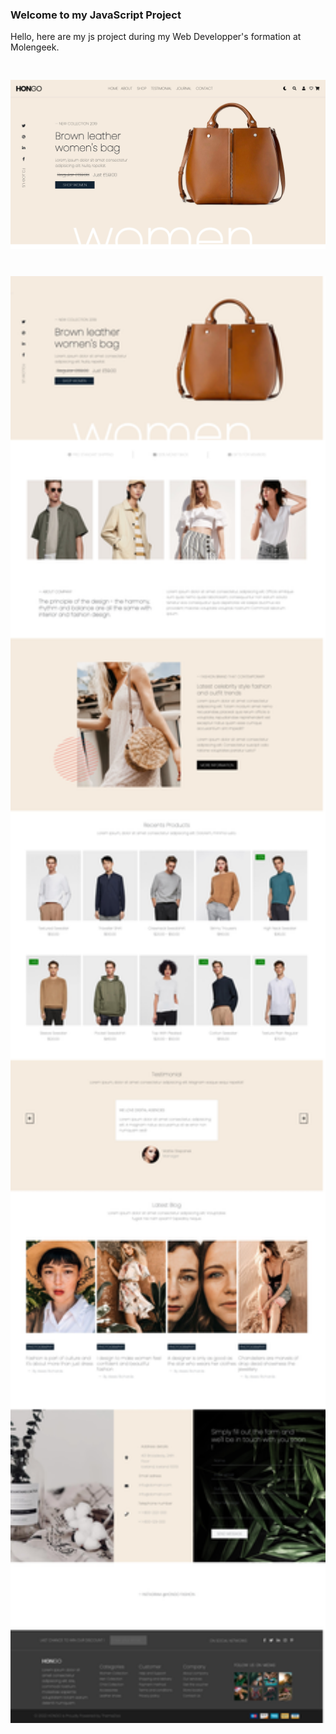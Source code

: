 ### Welcome to my JavaScript Project

Hello, here are my js project during my Web Developper's formation at Molengeek. 


<img src="./public/presentation/bannerJS.jpeg" style="width: 1000px; height: max-content; margin-bottom: 40px; margin-top: 30px;" alt="">
<img src='./public/presentation/projectJS.jpg' style='width:1000px; height: max-content;' alt="">
                                                                                                                   
                                                                                          
